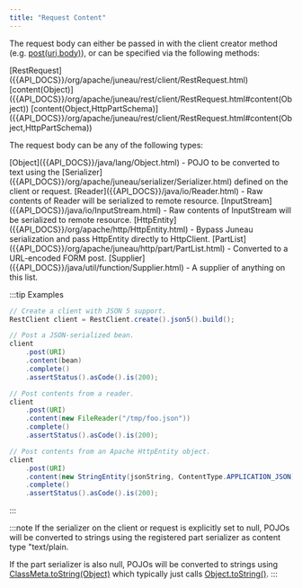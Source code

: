 ```yaml
---
title: "Request Content"
---
```


The request body can either be passed in with the client creator method (e.g. [post(uri,body)]({{API_DOCS}}/org/apache/juneau/rest/client/RestClient.html#post(Object,Object))), or can be specified via the following methods:

<tree>
<node-0><java-class>[RestRequest]({{API_DOCS}}/org/apache/juneau/rest/client/RestRequest.html)</java-class></node-0>
<node-1><java-method>[content(Object)]({{API_DOCS}}/org/apache/juneau/rest/client/RestRequest.html#content(Object))</java-method></node-1>
<node-1><java-method>[content(Object,HttpPartSchema)]({{API_DOCS}}/org/apache/juneau/rest/client/RestRequest.html#content(Object,HttpPartSchema))</java-method></node-1>
</tree>

The request body can be any of the following types:

<tree>
<node-0><java-class>[Object]({{API_DOCS}}/java/lang/Object.html)</java-class> - POJO to be converted to text using the [Serializer]({{API_DOCS}}/org/apache/juneau/serializer/Serializer.html) defined on the client or request.</node-0>
<node-0><java-class>[Reader]({{API_DOCS}}/java/io/Reader.html)</java-class> - Raw contents of Reader will be serialized to remote resource.</node-0>
<node-0><java-class>[InputStream]({{API_DOCS}}/java/io/InputStream.html)</java-class> - Raw contents of InputStream will be serialized to remote resource.</node-0>
<node-0><java-class>[HttpEntity]({{API_DOCS}}/org/apache/http/HttpEntity.html)</java-class> - Bypass Juneau serialization and pass HttpEntity directly to HttpClient.</node-0>
<node-0><java-class>[PartList]({{API_DOCS}}/org/apache/juneau/http/part/PartList.html)</java-class> - Converted to a URL-encoded FORM post.</node-0>
<node-0><java-class>[Supplier]({{API_DOCS}}/java/util/function/Supplier.html)</java-class> - A supplier of anything on this list.</node-0>
</tree>

:::tip Examples
```java
// Create a client with JSON 5 support.
RestClient client = RestClient.create().json5().build();

// Post a JSON-serialized bean.
client
    .post(URI)
    .content(bean)
    .complete()
    .assertStatus().asCode().is(200);

// Post contents from a reader.
client
    .post(URI)
    .content(new FileReader("/tmp/foo.json"))
    .complete()
    .assertStatus().asCode().is(200);

// Post contents from an Apache HttpEntity object.
client
    .post(URI)
    .content(new StringEntity(jsonString, ContentType.APPLICATION_JSON))
    .complete()
    .assertStatus().asCode().is(200);
```
:::

:::note
If the serializer on the client or request is explicitly set to null, POJOs will be converted to strings using the
registered part serializer as content type "text/plain.

If the part serializer is also null, POJOs will be converted to strings using [ClassMeta.toString(Object)]({{API_DOCS}}/org/apache/juneau/ClassMeta.html#toString(Object)) which typically just calls [Object.toString()]({{API_DOCS}}/java/lang/Object.html#toString()).
:::
